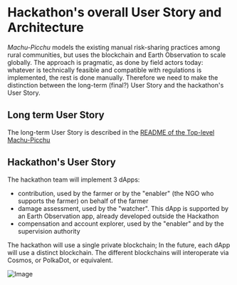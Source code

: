 # Hackathon's overall User Story and Architecture
_Machu-Picchu_ models the existing manual risk-sharing practices among rural communities, but uses the blockchain and Earth Observation to scale globally. The approach is pragmatic, as done by field actors today: whatever is technically feasible and compatible with regulations is implemented, the rest is done manually. Therefore we need to make the distinction between the long-term (final?) User Story and the hackathon's User Story.
## Long term User Story
The long-term User Story is described in the [README of the Top-level Machu-Picchu](https://github.com/kvutien/Machu_Picchu_Top-Level/blob/master/README.md)
## Hackathon's User Story
The hackathon team will implement 3 dApps:
* contribution, used by the farmer or by the "enabler" (the NGO who supports the farmer) on behalf of the farmer
* damage assessment, used by the "watcher". This dApp is supported by an Earth Observation app, already developed outside the Hackathon
* compensation and account explorer, used by the "enabler" and by the supervision authority

The hackathon will use a single private blockchain; In the future, each dApp will use a distinct blockchain. The different blockchains will interoperate via Cosmos, or PolkaDot, or equivalent.

![Image](https://github.com/Machu-Pichu/Top-Level/blob/master/Bootcamp/ETHOnline/20200922%20Hackathon-overall%20userstory.png)
